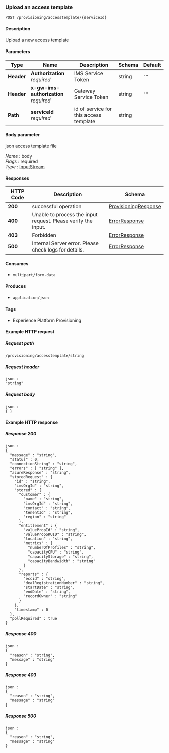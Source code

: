 
<a name="importaccesstemplate"></a>
### Upload an access template
```
POST /provisioning/accesstemplate/{serviceId}
```


#### Description
Upload a new access template


#### Parameters

|Type|Name|Description|Schema|Default|
|---|---|---|---|---|
|**Header**|**Authorization**  <br>*required*|IMS Service Token|string|`""`|
|**Header**|**x-gw-ims-authorization**  <br>*required*|Gateway Service Token|string|`""`|
|**Path**|**serviceId**  <br>*required*|id of service for this access template|string||


#### Body parameter
json access template file

*Name* : body  
*Flags* : required  
*Type* : [InputStream](../definitions/InputStream.md#inputstream)


#### Responses

|HTTP Code|Description|Schema|
|---|---|---|
|**200**|successful operation|[ProvisioningResponse](../definitions/ProvisioningResponse.md#provisioningresponse)|
|**400**|Unable to process the input request. Please verify the input.|[ErrorResponse](../definitions/ErrorResponse.md#errorresponse)|
|**403**|Forbidden|[ErrorResponse](../definitions/ErrorResponse.md#errorresponse)|
|**500**|Internal Server error. Please check logs for details.|[ErrorResponse](../definitions/ErrorResponse.md#errorresponse)|


#### Consumes

* `multipart/form-data`


#### Produces

* `application/json`


#### Tags

* Experience Platform Provisioning


#### Example HTTP request

##### Request path
```
/provisioning/accesstemplate/string
```


##### Request header
```
json :
"string"
```


##### Request body
```
json :
{ }
```


#### Example HTTP response

##### Response 200
```
json :
{
  "message" : "string",
  "status" : 0,
  "connectionString" : "string",
  "errors" : [ "string" ],
  "azureResponse" : "string",
  "storedRequest" : {
    "id" : "string",
    "imsOrgId" : "string",
    "stored" : {
      "customer" : {
        "name" : "string",
        "imsOrgId" : "string",
        "contact" : "string",
        "tenentId" : "string",
        "region" : "string"
      },
      "entitlement" : {
        "valuePropId" : "string",
        "valuePropSKUID" : "string",
        "location" : "string",
        "metrics" : {
          "numberOfProfiles" : "string",
          "capacityCPU" : "string",
          "capacityStorage" : "string",
          "capacityBandwidth" : "string"
        }
      },
      "reports" : {
        "eccid" : "string",
        "dealRegistrationNumber" : "string",
        "startDate" : "string",
        "endDate" : "string",
        "recordOwner" : "string"
      }
    },
    "timestamp" : 0
  },
  "pollRequired" : true
}
```


##### Response 400
```
json :
{
  "reason" : "string",
  "message" : "string"
}
```


##### Response 403
```
json :
{
  "reason" : "string",
  "message" : "string"
}
```


##### Response 500
```
json :
{
  "reason" : "string",
  "message" : "string"
}
```




